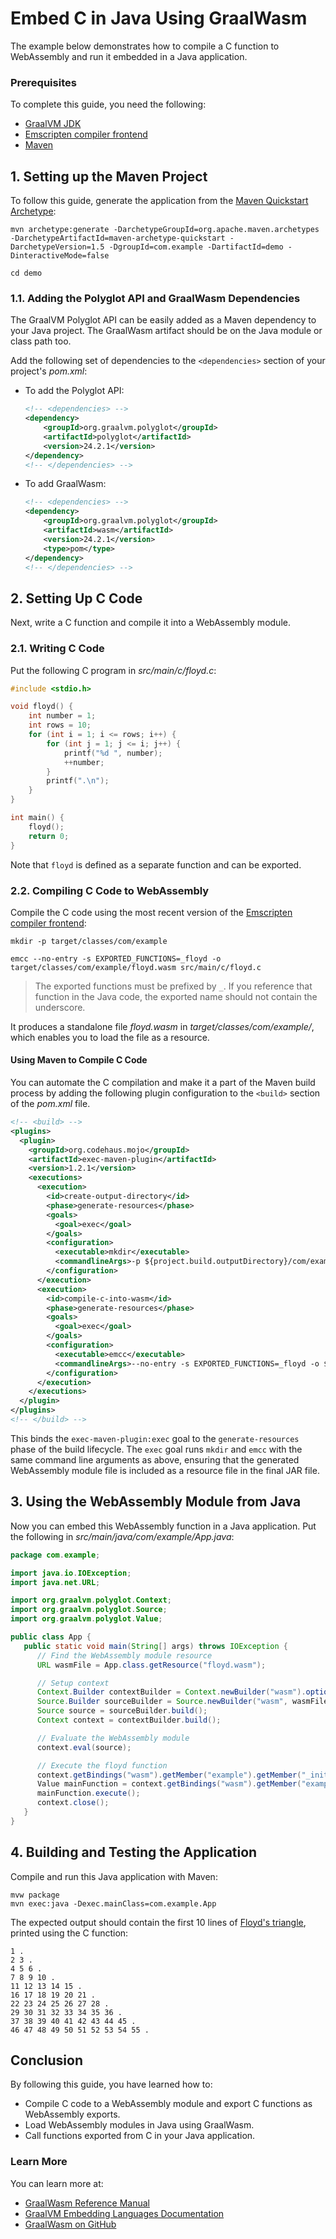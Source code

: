 # Embed C in Java Using GraalWasm

The example below demonstrates how to compile a C function to WebAssembly and run it embedded in a Java application.

### Prerequisites

To complete this guide, you need the following:
- [GraalVM JDK](https://www.graalvm.org/downloads/)
- [Emscripten compiler frontend](https://emscripten.org/docs/tools_reference/emcc.html)
- [Maven](https://maven.apache.org/)

## 1. Setting up the Maven Project

To follow this guide, generate the application from the [Maven Quickstart Archetype](https://maven.apache.org/archetypes/maven-archetype-quickstart/):

```shell
mvn archetype:generate -DarchetypeGroupId=org.apache.maven.archetypes -DarchetypeArtifactId=maven-archetype-quickstart -DarchetypeVersion=1.5 -DgroupId=com.example -DartifactId=demo -DinteractiveMode=false
```
```shell
cd demo
```

### 1.1. Adding the Polyglot API and GraalWasm Dependencies

The GraalVM Polyglot API can be easily added as a Maven dependency to your Java project.
The GraalWasm artifact should be on the Java module or class path too.

Add the following set of dependencies to the `<dependencies>` section of your project's _pom.xml_:

   - To add the Polyglot API:
       ```xml
       <!-- <dependencies> -->
       <dependency>
           <groupId>org.graalvm.polyglot</groupId>
           <artifactId>polyglot</artifactId>
           <version>24.2.1</version>
       </dependency>
       <!-- </dependencies> -->
       ```
   - To add GraalWasm:
       ```xml
       <!-- <dependencies> -->
       <dependency>
           <groupId>org.graalvm.polyglot</groupId>
           <artifactId>wasm</artifactId>
           <version>24.2.1</version>
           <type>pom</type>
       </dependency>
       <!-- </dependencies> -->
       ```

## 2. Setting Up C Code

Next, write a C function and compile it into a WebAssembly module.

### 2.1. Writing C Code

Put the following C program in _src/main/c/floyd.c_:

```c
#include <stdio.h>

void floyd() {
    int number = 1;
    int rows = 10;
    for (int i = 1; i <= rows; i++) {
        for (int j = 1; j <= i; j++) {
            printf("%d ", number);
            ++number;
        }
        printf(".\n");
    }
}

int main() {
    floyd();
    return 0;
}
```

Note that `floyd` is defined as a separate function and can be exported.

### 2.2. Compiling C Code to WebAssembly

Compile the C code using the most recent version of the [Emscripten compiler frontend](https://emscripten.org/docs/tools_reference/emcc.html):

```shell
mkdir -p target/classes/com/example
```
```shell
emcc --no-entry -s EXPORTED_FUNCTIONS=_floyd -o target/classes/com/example/floyd.wasm src/main/c/floyd.c
```

> The exported functions must be prefixed by `_`. If you reference that function in the Java code, the exported name should not contain the underscore.

It produces a standalone file _floyd.wasm_ in _target/classes/com/example/_, which enables you to load the file as a resource.

#### Using Maven to Compile C Code

You can automate the C compilation and make it a part of the Maven build process by adding the following plugin configuration to the `<build>` section of the _pom.xml_ file.

```xml
<!-- <build> -->
<plugins>
  <plugin>
    <groupId>org.codehaus.mojo</groupId>
    <artifactId>exec-maven-plugin</artifactId>
    <version>1.2.1</version>
    <executions>
      <execution>
        <id>create-output-directory</id>
        <phase>generate-resources</phase>
        <goals>
          <goal>exec</goal>
        </goals>
        <configuration>
          <executable>mkdir</executable>
          <commandlineArgs>-p ${project.build.outputDirectory}/com/example/</commandlineArgs>
        </configuration>
      </execution>
      <execution>
        <id>compile-c-into-wasm</id>
        <phase>generate-resources</phase>
        <goals>
          <goal>exec</goal>
        </goals>
        <configuration>
          <executable>emcc</executable>
          <commandlineArgs>--no-entry -s EXPORTED_FUNCTIONS=_floyd -o ${project.build.outputDirectory}/com/example/floyd.wasm ${project.basedir}/src/main/c/floyd.c</commandlineArgs>
        </configuration>
      </execution>
    </executions>
  </plugin>
</plugins>
<!-- </build> -->
```

This binds the `exec-maven-plugin:exec` goal to the `generate-resources` phase of the build lifecycle.
The `exec` goal runs `mkdir` and `emcc` with the same command line arguments as above, ensuring that the generated WebAssembly module file is included as a resource file in the final JAR file.

## 3. Using the WebAssembly Module from Java

Now you can embed this WebAssembly function in a Java application. Put the following in _src/main/java/com/example/App.java_:

```java
package com.example;

import java.io.IOException;
import java.net.URL;

import org.graalvm.polyglot.Context;
import org.graalvm.polyglot.Source;
import org.graalvm.polyglot.Value;

public class App {
   public static void main(String[] args) throws IOException {
      // Find the WebAssembly module resource
      URL wasmFile = App.class.getResource("floyd.wasm");

      // Setup context
      Context.Builder contextBuilder = Context.newBuilder("wasm").option("wasm.Builtins", "wasi_snapshot_preview1");
      Source.Builder sourceBuilder = Source.newBuilder("wasm", wasmFile).name("example");
      Source source = sourceBuilder.build();
      Context context = contextBuilder.build();

      // Evaluate the WebAssembly module
      context.eval(source);

      // Execute the floyd function
      context.getBindings("wasm").getMember("example").getMember("_initialize").executeVoid();
      Value mainFunction = context.getBindings("wasm").getMember("example").getMember("floyd");
      mainFunction.execute();
      context.close();
   }
}
```

## 4. Building and Testing the Application

Compile and run this Java application with Maven:

```shell
mvw package
mvn exec:java -Dexec.mainClass=com.example.App
```

The expected output should contain the first 10 lines of [Floyd's triangle](https://en.wikipedia.org/wiki/Floyd%27s_triangle), printed using the C function:

```
1 .
2 3 .
4 5 6 .
7 8 9 10 .
11 12 13 14 15 .
16 17 18 19 20 21 .
22 23 24 25 26 27 28 .
29 30 31 32 33 34 35 36 .
37 38 39 40 41 42 43 44 45 .
46 47 48 49 50 51 52 53 54 55 .
```

## Conclusion

By following this guide, you have learned how to:
* Compile C code to a WebAssembly module and export C functions as WebAssembly exports.
* Load WebAssembly modules in Java using GraalWasm.
* Call functions exported from C in your Java application.

### Learn More

You can learn more at:
* [GraalWasm Reference Manual](https://www.graalvm.org/latest/reference-manual/wasm/)
* [GraalVM Embedding Languages Documentation](https://www.graalvm.org/jdk23/reference-manual/embed-languages/)
* [GraalWasm on GitHub](https://github.com/oracle/graal/tree/master/wasm)
